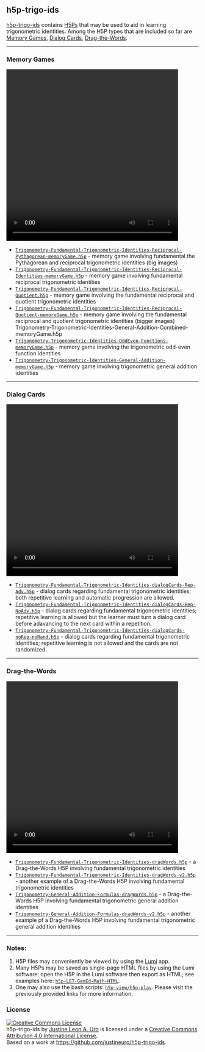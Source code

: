 ## h5p-trigo-ids
[h5p-trigo-ids](https://github.com/justineuro/h5p-trigo-ids) contains [H5Ps](https://h5p.org) that may be used to aid in learning trigonometric identities. Among the H5P types that are included so far are [Memory Games](https://h5p.org/memory-game), [Dialog Cards](https://h5p.org/dialog-cards), [Drag-the-Words](https://h5p.org/drag-the-words).

---
### Memory Games
<video width="450" height="450" controls>
  <source src="https://justineuro.github.io/h5p-trigo-ids/2025-08-21-11-38-22-recip-pyth.mp4" type="video/mp4">
</video>  

* [`Trigonometry-Fundamental-Trigonometric-Identities-Reciprocal-Pythagorean-memoryGame.h5p`](./Trigonometry-Fundamental-Trigonometric-Identities-Reciprocal-Pythagorean-memoryGame.h5p) - memory game involving fundamental the Pythagorean and reciprocal trigonometric identities (big images)
* [`Trigonometry-Fundamental-Trigonometric-Identities-Reciprocal-Identities-memoryGame.h5p`](./Trigonometry-Fundamental-Trigonometric-Identities-Reciprocal-Identities-memoryGame.h5p) - memory game involving fundamental reciprocal trigonometric identities
* [`Trigonometry-Fundamental-Trigonometric-Identities-Reciprocal-Quotient.h5p`](./Trigonometry-Fundamental-Trigonometric-Identities-Reciprocal-Quotient.h5p) - memory game involving the fundamental reciprocal and quotient trigonometric identities
* [`Trigonometry-Fundamental-Trigonometric-Identities-Reciprocal-Quotient-memoryGame.h5p`](./Trigonometry-Fundamental-Trigonometric-Identities-Reciprocal-Quotient-memoryGame.h5p) - memory game involving the fundamental reciprocal and quotient trigonometric identities (bigger images)
Trigonometry-Trigonometric-Identities-General-Addition-Combined-memoryGame.h5p
* [`Trigonometry-Trigonometric-Identities-OddEven-Functions-memoryGame.h5p`](./Trigonometry-Trigonometric-Identities-OddEven-Functions-memoryGame.h5p) - memory game involving the trigonometric odd-even function identities
* [`Trigonometry-Trigonometric-Identities-General-Addition-memoryGame.h5p`](./Trigonometry-Trigonometric-Identities-General-Addition-memoryGame.h5p) - memory game involving trigonometric general addition identities

---
### Dialog Cards
<video width="450" height="450" controls>
  <source src="https://justineuro.github.io/h5p-trigo-ids/2025-08-21-11-43-11-funda-dialog.mp4" type="video/mp4">
</video>  


* [`Trigonometry-Fundamental-Trigonometric-Identities-dialogCards-Rep-Adv.h5p`](./Trigonometry-Fundamental-Trigonometric-Identities-dialogCards-Rep-Adv.h5p) - dialog cards regarding fundamental trigonometric identities; both repetitive learning and automatic progression are allowed.
* [`Trigonometry-Fundamental-Trigonometric-Identities-dialogCards-Rep-NoAdv.h5p`](./Trigonometry-Fundamental-Trigonometric-Identities-dialogCards-Rep-NoAdv.h5p) - dialog cards regarding fundamental trigonometric identities; repetitive learning is allowed but the learner must turn a dialog card before adavancing to the next card within a repetition.
* [`Trigonometry-Fundamental-Trigonometric-Identities-dialogCards-noRep-noRand.h5p`](./Trigonometry-Fundamental-Trigonometric-Identities-dialogCards-noRep-noRand.h5p) - dialog cards regarding fundamental trigonometric identities; repetitive learning is not allowed and the cards are not randomized.

---
### Drag-the-Words
<video width="450" height="450" controls>
  <source src="https://justineuro.github.io/h5p-trigo-ids/2025-08-21-11-23-38-fundatrig.mp4" type="video/mp4">
</video>  

* [`Trigonometry-Fundamental-Trigonometric-Identities-dragWords.h5p`](./Trigonometry-Fundamental-Trigonometric-Identities-dragWords.h5p) - a Drag-the-Words H5P involving fundamental trigonometric identities
* [`Trigonometry-Fundamental-Trigonometric-Identities-dragWords-v2.h5p`](./Trigonometry-Fundamental-Trigonometric-Identities-dragWords-v2.h5p) - another example of a Drag-the-Words H5P involving fundamental trigonometric identities
* [`Trigonometry-General-Addition-Formulas-dragWords.h5p`](./Trigonometry-General-Addition-Formulas-dragWords.h5p) - a Drag-the-Words H5P involving fundamental trigonometric general addition identities
* [`Trigonometry-General-Addition-Formulas-dragWords-v2.h5p`](./Trigonometry-General-Addition-Formulas-dragWords-v2.h5p) - another example pf a Drag-the-Words H5P involving fundamental trigonometric general addition identities

----
### Notes:  
1. H5P files may conveniently be viewed by using the [Lumi](https://lumi.education/en/) app.
2. Many H5Ps may be saved as single-page HTML files by using the Lumi software: open the H5P in the Lumi software then export as HTML; see examples here: [`h5p-LET-GenEd-Math-HTML`](https://github.com/justineuro/h5p-LET-GenEd-Math-HTML).
3. One may also use the bash scripts: [`h5p-view/h5p-play`](https://github.com/justineuro/h5p-view).  Please visit the previously provided links for more information.


### License
<a rel="license" href="http://creativecommons.org/licenses/by/4.0/"><img alt="Creative Commons License" style="border-width:0" src="https://i.creativecommons.org/l/by/4.0/80x15.png" /></a><br /><span xmlns:dct="http://purl.org/dc/terms/" property="dct:title">h5p-trigo-ids</span> by <a xmlns:cc="http://creativecommons.org/ns#" href="https://github.com/justineuro/" property="cc:attributionName" rel="cc:attributionURL">Justine Leon A. Uro</a> is licensed under a <a rel="license" href="http://creativecommons.org/licenses/by/4.0/">Creative Commons Attribution 4.0 International License</a>.<br />Based on a work at <a xmlns:dct="http://purl.org/dc/terms/" href="https://github.com/justineuro/h5p-trigo-ids" rel="dct:source">https://github.com/justineuro/h5p-trigo-ids</a>.
